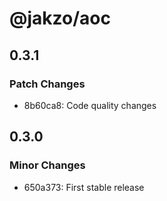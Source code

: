 # @jakzo/aoc

## 0.3.1

### Patch Changes

- 8b60ca8: Code quality changes

## 0.3.0

### Minor Changes

- 650a373: First stable release
